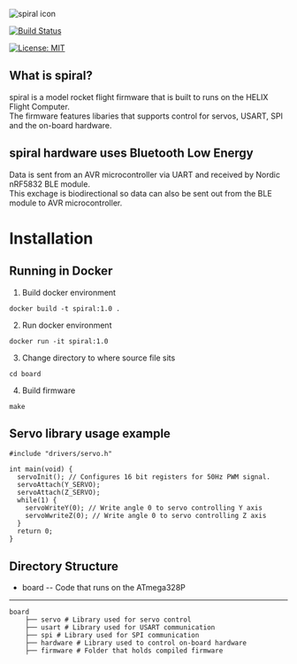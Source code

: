 ![spiral icon](https://i.imgur.com/8JeVKCG.png)

[![Build Status](http://img.shields.io/travis/akilhylton/spiral/master.svg?style=for-the-badge)](https://travis-ci.org/akilhylton/spiral)

[![License: MIT](https://img.shields.io/badge/License-MIT-yellow.svg)](https://opensource.org/licenses/MIT)
## What is spiral?
spiral is a model rocket flight firmware that is built to runs on the HELIX Flight Computer. \
The firmware features libaries that supports control for servos, USART, SPI and the on-board hardware. 
## spiral hardware uses Bluetooth Low Energy
Data is sent from an AVR microcontroller via UART and received by Nordic nRF5832 BLE module. \
This exchage is biodirectional so data can also be sent out from the BLE module to AVR microcontroller.

# Installation

## Running in Docker
1. Build docker environment
```
docker build -t spiral:1.0 .
```
2. Run docker environment 
```
docker run -it spiral:1.0
```
3. Change directory to where source file sits
```
cd board 
```
4. Build firmware
```
make 
```
## Servo library usage example
```
#include "drivers/servo.h"

int main(void) {
  servoInit(); // Configures 16 bit registers for 50Hz PWM signal.
  servoAttach(Y_SERVO); 
  servoAttach(Z_SERVO);
  while(1) {
    servoWriteY(0); // Write angle 0 to servo controlling Y axis
    servoWwriteZ(0); // Write angle 0 to servo controlling Z axis
  }
  return 0;
}
```

## Directory Structure
* board -- Code that runs on the ATmega328P
------
    board
        ├── servo # Library used for servo control
        ├── usart # Library used for USART communication
        ├── spi # Library used for SPI communication
        ├── hardware # Library used to control on-board hardware 
        ├── firmware # Folder that holds compiled firmware
